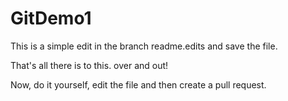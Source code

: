 # GitDemo1
This is a simple edit in the branch readme.edits and save the file.
<P>That's all there is to this. over and out!

Now, do it yourself, edit the file and then create a pull request.
